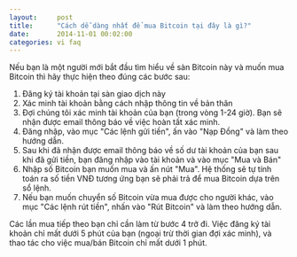 ```yaml
---
layout:     post
title:      "Cách dễ dàng nhất để mua Bitcoin tại đây là gì?"
date:       2014-11-01 00:02:00
categories: vi faq
---
```


Nếu bạn là một người mới bắt đầu tìm hiểu về sàn Bitcoin này và muốn mua Bitcoin thì hãy thực hiện theo đúng các bước sau:

1. Đăng ký tài khoản tại sàn giao dịch này
2. Xác minh tài khoản bằng cách nhập thông tin về bản thân
3. Đợi chúng tôi xác minh tài khoản của bạn (trong vòng 1-24 giờ). Bạn sẽ nhận được email thông báo về việc hoàn tất xác minh.
4. Đăng nhập, vào mục "Các lệnh gửi tiền", ấn vào "Nạp Đồng" và làm theo hướng dẫn.
5. Sau khi đã nhận được email thông báo về số dư tài khoản của bạn sau khi đã gửi tiền, bạn đăng nhập vào tài khoản và vào mục "Mua và Bán"
6. Nhập số Bitcoin bạn muốn mua và ấn nút "Mua". Hệ thống sẽ tự tính toán ra số tiền VNĐ tương ứng bạn sẽ phải trả để mua Bitcoin dựa trên sổ lệnh.
7. Nếu bạn muốn chuyển số Bitcoin vừa mua được cho người khác, vào mục "Các lệnh rút tiền", nhấn vào "Rút Bitcoin" và làm theo hướng dẫn.

Các lần mua tiếp theo bạn chỉ cần làm từ bước 4 trở đi. Việc đăng ký tài khoản chỉ mất dưới 5 phút của bạn (ngoại trừ thời gian đợi xác minh), và thao tác cho việc mua/bán Bitcoin chỉ mất dưới 1 phút.